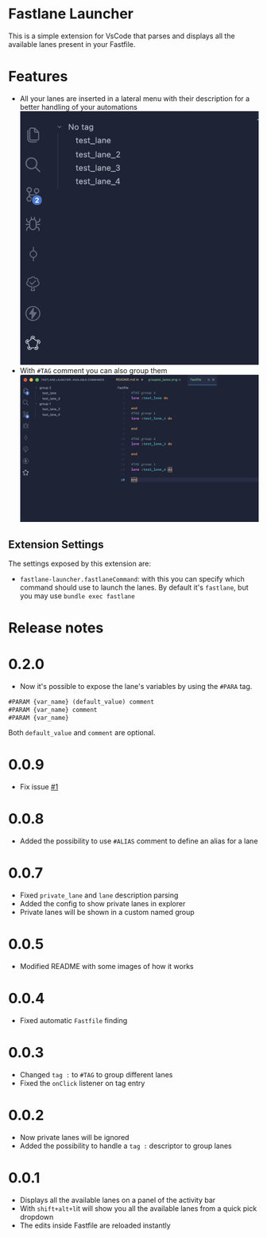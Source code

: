 # Fastlane Launcher

This is a simple extension for VsCode that parses and displays all the available lanes present in your Fastfile.

# Features

- All your lanes are inserted in a lateral menu with their description for a better handling of your automations
  ![lanes](resources/readme_files/lanes.png)
- With `#TAG` comment you can also group them
  ![grouped](resources/readme_files/grouped_lanes.png)

## Extension Settings

The settings exposed by this extension are:

- `fastlane-launcher.fastlaneCommand`: with this you can specify which command should use to launch the lanes. By default it's `fastlane`, but you may use `bundle exec fastlane`

# Release notes

# 0.2.0

- Now it's possible to expose the lane's variables by using the `#PARA` tag.
```
#PARAM {var_name} (default_value) comment
#PARAM {var_name} comment
#PARAM {var_name}
```

Both `default_value` and `comment` are optional.


# 0.0.9

- Fix issue [#1](https://github.com/smsimone/fastlane_launcher/issues/1)

# 0.0.8

- Added the possibility to use `#ALIAS` comment to define an alias for a lane

# 0.0.7

- Fixed `private_lane` and `lane` description parsing
- Added the config to show private lanes in explorer
- Private lanes will be shown in a custom named group

# 0.0.5

- Modified README with some images of how it works

# 0.0.4

- Fixed automatic `Fastfile` finding

# 0.0.3

- Changed `tag :` to `#TAG` to group different lanes
- Fixed the `onClick` listener on tag entry

# 0.0.2

- Now private lanes will be ignored
- Added the possibility to handle a `tag :` descriptor to group lanes

# 0.0.1

- Displays all the available lanes on a panel of the activity bar
- With `shift+alt+l`it will show you all the available lanes from a quick pick dropdown
- The edits inside Fastfile are reloaded instantly
